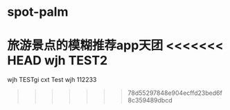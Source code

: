 # spot-palm
旅游景点的模糊推荐app天团
<<<<<<< HEAD
wjh TEST2
=======
wjh TESTgi
cxt Test
wjh 112233
>>>>>>> 78d55297848e904ecffd23bed6f8c359489dbcd

